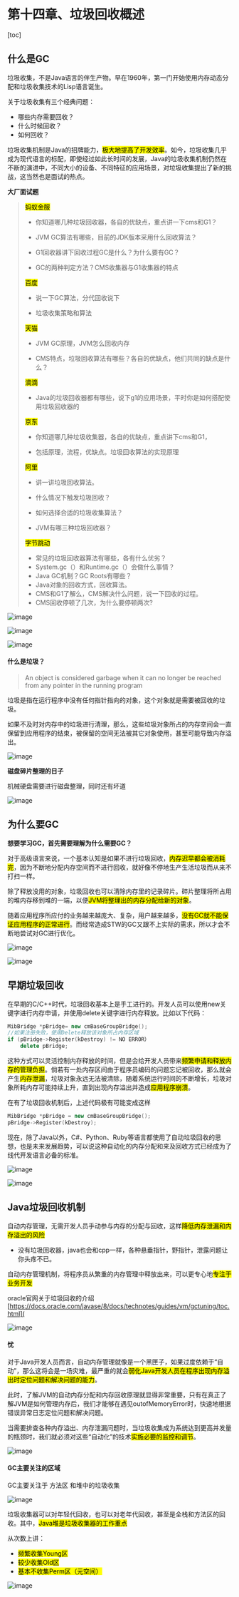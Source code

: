 # 第十四章、垃圾回收概述

[toc]

## 什么是GC

垃圾收集，不是Java语言的伴生产物。早在1960年，第一门开始使用内存动态分配和垃圾收集技术的Lisp语言诞生。 

关于垃圾收集有三个经典问题：

- 哪些内存需要回收？
- 什么时候回收？
- 如何回收？

垃圾收集机制是Java的招牌能力，<mark>极大地提高了开发效率</mark>。如今，垃圾收集几乎成为现代语言的标配，即使经过如此长时间的发展，Java的垃圾收集机制仍然在不断的演进中，不同大小的设备、不同特征的应用场景，对垃圾收集提出了新的挑战，这当然也是面试的热点。

**大厂面试题**

> <mark>蚂蚁金服</mark>
>
> - 你知道哪几种垃圾回收器，各自的优缺点，重点讲一下cms和G1？
>
> - JVM GC算法有哪些，目前的JDK版本采用什么回收算法？
>
> - G1回收器讲下回收过程GC是什么？为什么要有GC？
>
> - GC的两种判定方法？CMS收集器与G1收集器的特点
>
> 
>
> <mark>百度</mark>
>
> - 说一下GC算法，分代回收说下
>
> - 垃圾收集策略和算法
>
> 
>
> <mark>天猫</mark>
>
> - JVM GC原理，JVM怎么回收内存
>
> - CMS特点，垃圾回收算法有哪些？各自的优缺点，他们共同的缺点是什么？
>
> 
>
> <mark>滴滴</mark>
>
> - Java的垃圾回收器都有哪些，说下g1的应用场景，平时你是如何搭配使用垃圾回收器的
>
> 
>
> <mark>京东</mark>
>
> - 你知道哪几种垃圾收集器，各自的优缺点，重点讲下cms和G1，
>
> - 包括原理，流程，优缺点。垃圾回收算法的实现原理
>
> 
>
> <mark>阿里</mark>
>
> - 讲一讲垃圾回收算法。
>
> - 什么情况下触发垃圾回收？
>
> - 如何选择合适的垃圾收集算法？
>
> - JVM有哪三种垃圾回收器？
>
> 
>
> <mark>字节跳动</mark>
>
> - 常见的垃圾回收器算法有哪些，各有什么优劣？
> - System.gc（）和Runtime.gc（）会做什么事情？
> - Java GC机制？GC Roots有哪些？
> - Java对象的回收方式，回收算法。
> - CMS和G1了解么，CMS解决什么问题，说一下回收的过程。
> - CMS回收停顿了几次，为什么要停顿两次?

![image](https://static.lovedata.net/20-12-21-1ab0f3026b8c630a52619c24e8c8cb5e.png-wm)

![image](https://static.lovedata.net/20-12-21-e9d7ad74e2e98509c67e71253f8545df.png-wm)



![image](https://static.lovedata.net/20-12-21-0c2faa40fd094d52e5d589fd5280de7d.png-wm)

#### 什么是垃圾？

> An object is considered garbage when it can no longer be reached from any pointer in the running program

垃圾是指在运行程序中没有任何指针指向的对象，这个对象就是需要被回收的垃圾。

如果不及时对内存中的垃圾进行清理，那么，这些垃圾对象所占的内存空间会一直保留到应用程序的结束，被保留的空间无法被其它对象使用，甚至可能导致内存溢出。

![image](https://static.lovedata.net/20-12-21-11257f3482a1597917dd1f4ed2ea4957.png-wm)

**磁盘碎片整理的日子**

机械硬盘需要进行磁盘整理，同时还有坏道

![image](https://static.lovedata.net/21-06-03-5ed2c6595e47f629eecf17e7f0ee54dd.png-wm)

## 为什么要GC

**想要学习GC，首先需要理解为什么需要GC？**

对于高级语言来说，一个基本认知是如果不进行垃圾回收，<mark>内存迟早都会被消耗完</mark>，因为不断地分配内存空间而不进行回收，就好像不停地生产生活垃圾而从来不打扫一样。

除了释放没用的对象，垃圾回收也可以清除内存里的记录碎片。碎片整理将所占用的堆内存移到堆的一端，以便<mark>JVM将整理出的内存分配给新的对象</mark>。

随着应用程序所应付的业务越来越庞大、复杂，用户越来越多，<mark>没有GC就不能保证应用程序的正常进行</mark>。而经常造成STW的GC又跟不上实际的需求，所以才会不断地尝试对GC进行优化。

![image](https://static.lovedata.net/20-12-21-72624153aca1f54994551e15730eaa87.png-wm)

![image](https://static.lovedata.net/20-12-21-42d439929561c2a2090b071ff151723c.png-wm)

## 早期垃圾回收



在早期的C/C++时代，垃圾回收基本上是手工进行的。开发人员可以使用new关键字进行内存申请，并使用delete关键字进行内存释放。比如以下代码：

```c++
MibBridge *pBridge= new cmBaseGroupBridge();
//如果注册失败，使用Delete释放该对象所占内存区域
if (pBridge->Register(kDestroy) != NO ERROR）
	delete pBridge;
```

这种方式可以灵活控制内存释放的时间，但是会给开发人员带来<mark>频繁申请和释放内存的管理负担</mark>。倘若有一处内存区间由于程序员编码的问题忘记被回收，那么就会产生<mark>内存泄漏</mark>，垃圾对象永远无法被清除，随着系统运行时间的不断增长，垃圾对象所耗内存可能持续上升，直到出现内存溢出并造成<mark>应用程序崩溃</mark>。

在有了垃圾回收机制后，上述代码极有可能变成这样

```c++
MibBridge *pBridge = new cmBaseGroupBridge(); 
pBridge->Register(kDestroy);
```

现在，除了Java以外，C#、Python、Ruby等语言都使用了自动垃圾回收的思想，也是未来发展趋势，可以说这种自动化的内存分配和来及回收方式已经成为了线代开发语言必备的标准。



![image](https://static.lovedata.net/20-12-22-4ad6da22ecb58333f68b069dee342a11.png-wm)

![image](https://static.lovedata.net/20-12-22-14581a9665a2fb073ddb2d5bd87cf9ac.png-wm)

## Java垃圾回收机制

自动内存管理，无需开发人员手动参与内存的分配与回收，这样<mark>降低内存泄漏和内存溢出的风险</mark>

- 没有垃圾回收器，java也会和cpp一样，各种悬垂指针，野指针，泄露问题让你头疼不已。

自动内存管理机制，将程序员从繁重的内存管理中释放出来，可以更专心地<mark>专注于业务开发</mark>

oracle官网关于垃圾回收的介绍 [https://docs.oracle.com/javase/8/docs/technotes/guides/vm/gctuning/toc.html](

![image](https://static.lovedata.net/20-12-22-0c2b0573dfcf9aab8773184cb51fa2ec.png-wm)



#### 忧

对于Java开发人员而言，自动内存管理就像是一个黑匣子，如果过度依赖于“自动”，那么这将会是一场灾难，最严重的就会<mark>弱化Java开发人员在程序出现内存溢出时定位问题和解决问题的能力</mark>。

此时，了解JVM的自动内存分配和内存回收原理就显得非常重要，只有在真正了解JVM是如何管理内存后，我们才能够在遇见outofMemoryError时，快速地根据错误异常日志定位问题和解决问题。

当需要排查各种内存溢出、内存泄漏问题时，当垃圾收集成为系统达到更高并发量的瓶颈时，我们就必须对这些“自动化”的技术<mark>实施必要的监控和调节</mark>。

![image](https://static.lovedata.net/20-12-22-a89c153c41a69232e3a6faa623a88c9d.png-wm)



#### GC主要关注的区域

GC主要关注于 方法区 和堆中的垃圾收集



![image](https://static.lovedata.net/20-12-22-69f785092b7c3b39d20a6c19b5e6d8d2.png-wm)



垃圾收集器可以对年轻代回收，也可以对老年代回收，甚至是全栈和方法区的回收。其中，<mark>Java堆是垃圾收集器的工作重点</mark>

从次数上讲：

- <mark>频繁收集Young区</mark>
- <mark>较少收集Old区</mark>
- <mark>基本不收集Perm区（元空间）</mark>



![image](https://static.lovedata.net/20-12-22-6ba4dd9d1d7f2c8467160dd732f57aaf.png-wm)





















